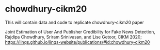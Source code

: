 # chowdhury-cikm20
This will contain data and code to replicate chowdhury-cikm20 paper

Joint Estimation of User And Publisher Credibility for Fake News Detection,
Rajdipa Chowdhury, Sriram Srinivasan, and Lise Getoor,
CIKM 2020;
https://linqs.github.io/linqs-website/publications/#id:chowdhury-cikm20
